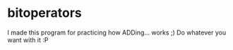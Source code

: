 # bitoperators

I made this program for practicing how ADDing... works ;) 
Do whatever you want with it :P
